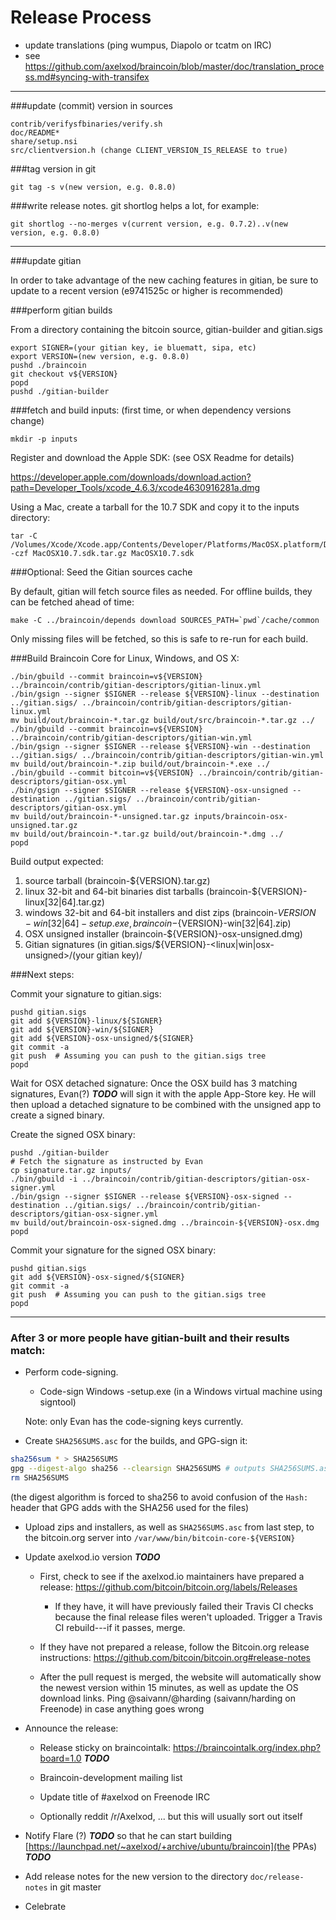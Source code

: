 Release Process
====================

* update translations (ping wumpus, Diapolo or tcatm on IRC)
* see https://github.com/axelxod/braincoin/blob/master/doc/translation_process.md#syncing-with-transifex

* * *

###update (commit) version in sources

	contrib/verifysfbinaries/verify.sh
	doc/README*
	share/setup.nsi
	src/clientversion.h (change CLIENT_VERSION_IS_RELEASE to true)

###tag version in git

	git tag -s v(new version, e.g. 0.8.0)

###write release notes. git shortlog helps a lot, for example:

	git shortlog --no-merges v(current version, e.g. 0.7.2)..v(new version, e.g. 0.8.0)

* * *

###update gitian

 In order to take advantage of the new caching features in gitian, be sure to update to a recent version (e9741525c or higher is recommended)

###perform gitian builds

 From a directory containing the bitcoin source, gitian-builder and gitian.sigs

	export SIGNER=(your gitian key, ie bluematt, sipa, etc)
	export VERSION=(new version, e.g. 0.8.0)
	pushd ./braincoin
	git checkout v${VERSION}
	popd
	pushd ./gitian-builder

###fetch and build inputs: (first time, or when dependency versions change)
 
	mkdir -p inputs

 Register and download the Apple SDK: (see OSX Readme for details)
 
 https://developer.apple.com/downloads/download.action?path=Developer_Tools/xcode_4.6.3/xcode4630916281a.dmg
 
 Using a Mac, create a tarball for the 10.7 SDK and copy it to the inputs directory:
 
	tar -C /Volumes/Xcode/Xcode.app/Contents/Developer/Platforms/MacOSX.platform/Developer/SDKs/ -czf MacOSX10.7.sdk.tar.gz MacOSX10.7.sdk

###Optional: Seed the Gitian sources cache

  By default, gitian will fetch source files as needed. For offline builds, they can be fetched ahead of time:

	make -C ../braincoin/depends download SOURCES_PATH=`pwd`/cache/common

  Only missing files will be fetched, so this is safe to re-run for each build.

###Build Braincoin Core for Linux, Windows, and OS X:

	./bin/gbuild --commit braincoin=v${VERSION} ../braincoin/contrib/gitian-descriptors/gitian-linux.yml
	./bin/gsign --signer $SIGNER --release ${VERSION}-linux --destination ../gitian.sigs/ ../braincoin/contrib/gitian-descriptors/gitian-linux.yml
	mv build/out/braincoin-*.tar.gz build/out/src/braincoin-*.tar.gz ../
	./bin/gbuild --commit braincoin=v${VERSION} ../braincoin/contrib/gitian-descriptors/gitian-win.yml
	./bin/gsign --signer $SIGNER --release ${VERSION}-win --destination ../gitian.sigs/ ../braincoin/contrib/gitian-descriptors/gitian-win.yml
	mv build/out/braincoin-*.zip build/out/braincoin-*.exe ../
	./bin/gbuild --commit bitcoin=v${VERSION} ../braincoin/contrib/gitian-descriptors/gitian-osx.yml
	./bin/gsign --signer $SIGNER --release ${VERSION}-osx-unsigned --destination ../gitian.sigs/ ../braincoin/contrib/gitian-descriptors/gitian-osx.yml
	mv build/out/braincoin-*-unsigned.tar.gz inputs/braincoin-osx-unsigned.tar.gz
	mv build/out/braincoin-*.tar.gz build/out/braincoin-*.dmg ../
	popd
  Build output expected:

  1. source tarball (braincoin-${VERSION}.tar.gz)
  2. linux 32-bit and 64-bit binaries dist tarballs (braincoin-${VERSION}-linux[32|64].tar.gz)
  3. windows 32-bit and 64-bit installers and dist zips (braincoin-${VERSION}-win[32|64]-setup.exe, braincoin-${VERSION}-win[32|64].zip)
  4. OSX unsigned installer (braincoin-${VERSION}-osx-unsigned.dmg)
  5. Gitian signatures (in gitian.sigs/${VERSION}-<linux|win|osx-unsigned>/(your gitian key)/

###Next steps:

Commit your signature to gitian.sigs:

	pushd gitian.sigs
	git add ${VERSION}-linux/${SIGNER}
	git add ${VERSION}-win/${SIGNER}
	git add ${VERSION}-osx-unsigned/${SIGNER}
	git commit -a
	git push  # Assuming you can push to the gitian.sigs tree
	popd

  Wait for OSX detached signature:
	Once the OSX build has 3 matching signatures, Evan(?) ***TODO*** will sign it with the apple App-Store key.
	He will then upload a detached signature to be combined with the unsigned app to create a signed binary.

  Create the signed OSX binary:

	pushd ./gitian-builder
	# Fetch the signature as instructed by Evan
	cp signature.tar.gz inputs/
	./bin/gbuild -i ../braincoin/contrib/gitian-descriptors/gitian-osx-signer.yml
	./bin/gsign --signer $SIGNER --release ${VERSION}-osx-signed --destination ../gitian.sigs/ ../braincoin/contrib/gitian-descriptors/gitian-osx-signer.yml
	mv build/out/braincoin-osx-signed.dmg ../braincoin-${VERSION}-osx.dmg
	popd

Commit your signature for the signed OSX binary:

	pushd gitian.sigs
	git add ${VERSION}-osx-signed/${SIGNER}
	git commit -a
	git push  # Assuming you can push to the gitian.sigs tree
	popd

-------------------------------------------------------------------------

### After 3 or more people have gitian-built and their results match:

- Perform code-signing.

    - Code-sign Windows -setup.exe (in a Windows virtual machine using signtool)

  Note: only Evan has the code-signing keys currently.

- Create `SHA256SUMS.asc` for the builds, and GPG-sign it:
```bash
sha256sum * > SHA256SUMS
gpg --digest-algo sha256 --clearsign SHA256SUMS # outputs SHA256SUMS.asc
rm SHA256SUMS
```
(the digest algorithm is forced to sha256 to avoid confusion of the `Hash:` header that GPG adds with the SHA256 used for the files)

- Upload zips and installers, as well as `SHA256SUMS.asc` from last step, to the bitcoin.org server
  into `/var/www/bin/bitcoin-core-${VERSION}`

- Update axelxod.io version ***TODO***

  - First, check to see if the axelxod.io maintainers have prepared a
    release: https://github.com/bitcoin/bitcoin.org/labels/Releases

      - If they have, it will have previously failed their Travis CI
        checks because the final release files weren't uploaded.
        Trigger a Travis CI rebuild---if it passes, merge.

  - If they have not prepared a release, follow the Bitcoin.org release
    instructions: https://github.com/bitcoin/bitcoin.org#release-notes

  - After the pull request is merged, the website will automatically show the newest version within 15 minutes, as well
    as update the OS download links. Ping @saivann/@harding (saivann/harding on Freenode) in case anything goes wrong

- Announce the release:

  - Release sticky on braincointalk: https://braincointalk.org/index.php?board=1.0 ***TODO***

  - Braincoin-development mailing list

  - Update title of #axelxod on Freenode IRC

  - Optionally reddit /r/Axelxod, ... but this will usually sort out itself

- Notify Flare (?) ***TODO*** so that he can start building [https://launchpad.net/~axelxod/+archive/ubuntu/braincoin](the PPAs) ***TODO***

- Add release notes for the new version to the directory `doc/release-notes` in git master

- Celebrate
